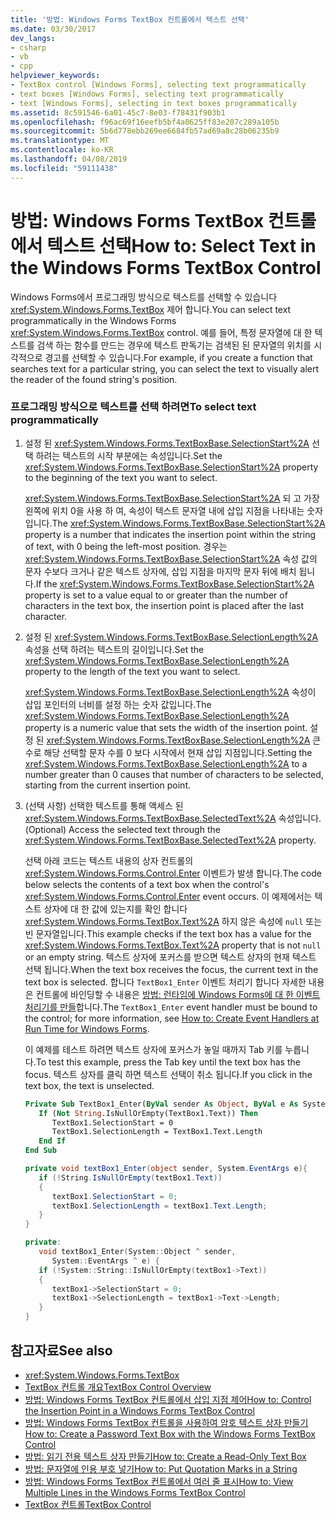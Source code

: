 ```yaml
---
title: '방법: Windows Forms TextBox 컨트롤에서 텍스트 선택'
ms.date: 03/30/2017
dev_langs:
- csharp
- vb
- cpp
helpviewer_keywords:
- TextBox control [Windows Forms], selecting text programmatically
- text boxes [Windows Forms], selecting text programmatically
- text [Windows Forms], selecting in text boxes programmatically
ms.assetid: 8c591546-6a01-45c7-8e03-f78431f903b1
ms.openlocfilehash: f96ac69f16eefb5bf4a0625ff83e207c289a105b
ms.sourcegitcommit: 5b6d778ebb269ee6684fb57ad69a8c28b06235b9
ms.translationtype: MT
ms.contentlocale: ko-KR
ms.lasthandoff: 04/08/2019
ms.locfileid: "59111438"
---
```

# <a name="how-to-select-text-in-the-windows-forms-textbox-control"></a><span data-ttu-id="83a41-102">방법: Windows Forms TextBox 컨트롤에서 텍스트 선택</span><span class="sxs-lookup"><span data-stu-id="83a41-102">How to: Select Text in the Windows Forms TextBox Control</span></span>
<span data-ttu-id="83a41-103">Windows Forms에서 프로그래밍 방식으로 텍스트를 선택할 수 있습니다 <xref:System.Windows.Forms.TextBox> 제어 합니다.</span><span class="sxs-lookup"><span data-stu-id="83a41-103">You can select text programmatically in the Windows Forms <xref:System.Windows.Forms.TextBox> control.</span></span> <span data-ttu-id="83a41-104">예를 들어, 특정 문자열에 대 한 텍스트를 검색 하는 함수를 만드는 경우에 텍스트 판독기는 검색된 된 문자열의 위치를 시각적으로 경고를 선택할 수 있습니다.</span><span class="sxs-lookup"><span data-stu-id="83a41-104">For example, if you create a function that searches text for a particular string, you can select the text to visually alert the reader of the found string's position.</span></span>  
  
### <a name="to-select-text-programmatically"></a><span data-ttu-id="83a41-105">프로그래밍 방식으로 텍스트를 선택 하려면</span><span class="sxs-lookup"><span data-stu-id="83a41-105">To select text programmatically</span></span>  
  
1.  <span data-ttu-id="83a41-106">설정 된 <xref:System.Windows.Forms.TextBoxBase.SelectionStart%2A> 선택 하려는 텍스트의 시작 부분에는 속성입니다.</span><span class="sxs-lookup"><span data-stu-id="83a41-106">Set the <xref:System.Windows.Forms.TextBoxBase.SelectionStart%2A> property to the beginning of the text you want to select.</span></span>  
  
     <span data-ttu-id="83a41-107"><xref:System.Windows.Forms.TextBoxBase.SelectionStart%2A> 되 고 가장 왼쪽에 위치 0을 사용 하 여, 속성이 텍스트 문자열 내에 삽입 지점을 나타내는 숫자입니다.</span><span class="sxs-lookup"><span data-stu-id="83a41-107">The <xref:System.Windows.Forms.TextBoxBase.SelectionStart%2A> property is a number that indicates the insertion point within the string of text, with 0 being the left-most position.</span></span> <span data-ttu-id="83a41-108">경우는 <xref:System.Windows.Forms.TextBoxBase.SelectionStart%2A> 속성 값의 문자 수보다 크거나 같은 텍스트 상자에, 삽입 지점을 마지막 문자 뒤에 배치 됩니다.</span><span class="sxs-lookup"><span data-stu-id="83a41-108">If the <xref:System.Windows.Forms.TextBoxBase.SelectionStart%2A> property is set to a value equal to or greater than the number of characters in the text box, the insertion point is placed after the last character.</span></span>  
  
2.  <span data-ttu-id="83a41-109">설정 된 <xref:System.Windows.Forms.TextBoxBase.SelectionLength%2A> 속성을 선택 하려는 텍스트의 길이입니다.</span><span class="sxs-lookup"><span data-stu-id="83a41-109">Set the <xref:System.Windows.Forms.TextBoxBase.SelectionLength%2A> property to the length of the text you want to select.</span></span>  
  
     <span data-ttu-id="83a41-110"><xref:System.Windows.Forms.TextBoxBase.SelectionLength%2A> 속성이 삽입 포인터의 너비를 설정 하는 숫자 값입니다.</span><span class="sxs-lookup"><span data-stu-id="83a41-110">The <xref:System.Windows.Forms.TextBoxBase.SelectionLength%2A> property is a numeric value that sets the width of the insertion point.</span></span> <span data-ttu-id="83a41-111">설정 된 <xref:System.Windows.Forms.TextBoxBase.SelectionLength%2A> 큰 수로 해당 선택할 문자 수를 0 보다 시작에서 현재 삽입 지점입니다.</span><span class="sxs-lookup"><span data-stu-id="83a41-111">Setting the <xref:System.Windows.Forms.TextBoxBase.SelectionLength%2A> to a number greater than 0 causes that number of characters to be selected, starting from the current insertion point.</span></span>  
  
3.  <span data-ttu-id="83a41-112">(선택 사항) 선택한 텍스트를 통해 액세스 된 <xref:System.Windows.Forms.TextBoxBase.SelectedText%2A> 속성입니다.</span><span class="sxs-lookup"><span data-stu-id="83a41-112">(Optional) Access the selected text through the <xref:System.Windows.Forms.TextBoxBase.SelectedText%2A> property.</span></span>  
  
     <span data-ttu-id="83a41-113">선택 아래 코드는 텍스트 내용의 상자 컨트롤의 <xref:System.Windows.Forms.Control.Enter> 이벤트가 발생 합니다.</span><span class="sxs-lookup"><span data-stu-id="83a41-113">The code below selects the contents of a text box when the control's <xref:System.Windows.Forms.Control.Enter> event occurs.</span></span> <span data-ttu-id="83a41-114">이 예제에서는 텍스트 상자에 대 한 값에 있는지를 확인 합니다 <xref:System.Windows.Forms.TextBox.Text%2A> 하지 않은 속성에 `null` 또는 빈 문자열입니다.</span><span class="sxs-lookup"><span data-stu-id="83a41-114">This example checks if the text box has a value for the <xref:System.Windows.Forms.TextBox.Text%2A> property that is not `null` or an empty string.</span></span> <span data-ttu-id="83a41-115">텍스트 상자에 포커스를 받으면 텍스트 상자의 현재 텍스트 선택 됩니다.</span><span class="sxs-lookup"><span data-stu-id="83a41-115">When the text box receives the focus, the current text in the text box is selected.</span></span> <span data-ttu-id="83a41-116">합니다 `TextBox1_Enter` 이벤트 처리기 합니다 자세한 내용은 컨트롤에 바인딩할 수 내용은 [방법: 런타임에 Windows Forms에 대 한 이벤트 처리기를 만들](../how-to-create-event-handlers-at-run-time-for-windows-forms.md)합니다.</span><span class="sxs-lookup"><span data-stu-id="83a41-116">The `TextBox1_Enter` event handler must be bound to the control; for more information, see [How to: Create Event Handlers at Run Time for Windows Forms](../how-to-create-event-handlers-at-run-time-for-windows-forms.md).</span></span>  
  
     <span data-ttu-id="83a41-117">이 예제를 테스트 하려면 텍스트 상자에 포커스가 놓일 때까지 Tab 키를 누릅니다.</span><span class="sxs-lookup"><span data-stu-id="83a41-117">To test this example, press the Tab key until the text box has the focus.</span></span> <span data-ttu-id="83a41-118">텍스트 상자를 클릭 하면 텍스트 선택이 취소 됩니다.</span><span class="sxs-lookup"><span data-stu-id="83a41-118">If you click in the text box, the text is unselected.</span></span>  
  
    ```vb  
    Private Sub TextBox1_Enter(ByVal sender As Object, ByVal e As System.EventArgs) Handles TextBox1.Enter  
       If (Not String.IsNullOrEmpty(TextBox1.Text)) Then  
          TextBox1.SelectionStart = 0  
          TextBox1.SelectionLength = TextBox1.Text.Length  
       End If  
    End Sub  
    ```  
  
    ```csharp  
    private void textBox1_Enter(object sender, System.EventArgs e){  
       if (!String.IsNullOrEmpty(textBox1.Text))  
       {  
          textBox1.SelectionStart = 0;  
          textBox1.SelectionLength = textBox1.Text.Length;  
       }  
    }  
    ```  
  
    ```cpp  
    private:  
       void textBox1_Enter(System::Object ^ sender,  
          System::EventArgs ^ e) {  
       if (!System::String::IsNullOrEmpty(textBox1->Text))  
       {  
          textBox1->SelectionStart = 0;  
          textBox1->SelectionLength = textBox1->Text->Length;  
       }  
    }  
    ```  
  
## <a name="see-also"></a><span data-ttu-id="83a41-119">참고자료</span><span class="sxs-lookup"><span data-stu-id="83a41-119">See also</span></span>

- <xref:System.Windows.Forms.TextBox>
- [<span data-ttu-id="83a41-120">TextBox 컨트롤 개요</span><span class="sxs-lookup"><span data-stu-id="83a41-120">TextBox Control Overview</span></span>](textbox-control-overview-windows-forms.md)
- [<span data-ttu-id="83a41-121">방법: Windows Forms TextBox 컨트롤에서 삽입 지점 제어</span><span class="sxs-lookup"><span data-stu-id="83a41-121">How to: Control the Insertion Point in a Windows Forms TextBox Control</span></span>](how-to-control-the-insertion-point-in-a-windows-forms-textbox-control.md)
- [<span data-ttu-id="83a41-122">방법: Windows Forms TextBox 컨트롤을 사용하여 암호 텍스트 상자 만들기</span><span class="sxs-lookup"><span data-stu-id="83a41-122">How to: Create a Password Text Box with the Windows Forms TextBox Control</span></span>](how-to-create-a-password-text-box-with-the-windows-forms-textbox-control.md)
- [<span data-ttu-id="83a41-123">방법: 읽기 전용 텍스트 상자 만들기</span><span class="sxs-lookup"><span data-stu-id="83a41-123">How to: Create a Read-Only Text Box</span></span>](how-to-create-a-read-only-text-box-windows-forms.md)
- [<span data-ttu-id="83a41-124">방법: 문자열에 인용 부호 넣기</span><span class="sxs-lookup"><span data-stu-id="83a41-124">How to: Put Quotation Marks in a String</span></span>](how-to-put-quotation-marks-in-a-string-windows-forms.md)
- [<span data-ttu-id="83a41-125">방법: Windows Forms TextBox 컨트롤에서 여러 줄 표시</span><span class="sxs-lookup"><span data-stu-id="83a41-125">How to: View Multiple Lines in the Windows Forms TextBox Control</span></span>](how-to-view-multiple-lines-in-the-windows-forms-textbox-control.md)
- [<span data-ttu-id="83a41-126">TextBox 컨트롤</span><span class="sxs-lookup"><span data-stu-id="83a41-126">TextBox Control</span></span>](textbox-control-windows-forms.md)
